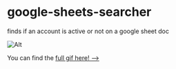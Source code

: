 # google-sheets-searcher
finds if an account is active or not on a google sheet doc


![Alt](https://media.giphy.com/media/lzsPWU0du9uWyUkZXw/giphy.gif)

You can find the [full gif here! -->](https://media.giphy.com/media/lzsPWU0du9uWyUkZXw/giphy.gif)

